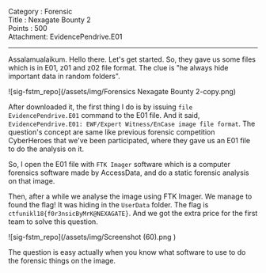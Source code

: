 Category : Forensic<br>
Title : Nexagate Bounty 2<br>
Points : 500<br>
Attachment: EvidencePendrive.E01<br>

---

Assalamualaikum. Hello there. Let's get started. So, they gave us some files which is in E01, z01 and z02 file format. The clue is "he always hide important data in random folders".

![sig-fstm_repo](/assets/img/Forensics Nexagate Bounty 2-copy.png)

After downloaded it, the first thing I do is by issuing `file EvidencePendrive.E01` command to the E01 file. And it said, `EvidencePendrive.E01: EWF/Expert Witness/EnCase image file format`. The question's concept are same like previous forensic competition CyberHeroes that we've been participated, where they gave us an E01 file to do the analysis on it.

So, I open the E01 file with `FTK Imager` software which is a computer forensics software made by AccessData, and do a static forensic analysis on that image.

Then, after a while we analyse the image using FTK Imager. We manage to found the flag! It was hiding in the `UserData` folder. The flag is `ctfunikl18{f0r3nsicByMrK@NEXAGATE}`. And we got the extra price for the first team to solve this question.

![sig-fstm_repo](/assets/img/Screenshot (60).png )

The question is easy actually when you know what software to use to do the forensic things on the image.


